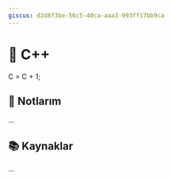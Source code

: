 ```yaml
---
giscus: d2d8f3be-56c5-40ca-aaa3-993ff17bb9ca
---
```


# 🤯 C++

C = C + 1;

## 📝 Notlarım

...

## 📚 Kaynaklar

...
